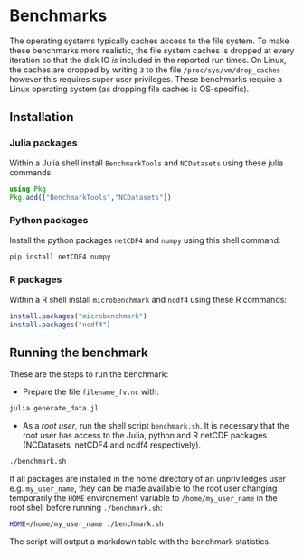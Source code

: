 # Benchmarks

The operating systems typically caches access to the file system.
To make these benchmarks more realistic, the file system caches is dropped at every iteration so that the disk IO *is* included in the reported run times.
On Linux, the caches are dropped by writing `3` to the file `/proc/sys/vm/drop_caches` however this requires super user privileges.
These benchmarks require a Linux operating system (as dropping file caches is OS-specific).


## Installation

### Julia packages

Within a Julia shell install `BenchmarkTools` and `NCDatasets` using these julia commands:

```julia
using Pkg
Pkg.add(["BenchmarkTools","NCDatasets"])
```

### Python packages

Install the python packages `netCDF4` and `numpy` using this shell command:

```bash
pip install netCDF4 numpy
```

### R packages

Within a R shell install `microbenchmark` and `ncdf4` using these R commands:
```R
install.packages("microbenchmark")
install.packages("ncdf4")
```

## Running the benchmark

These are the steps to run the benchmark:

* Prepare the file `filename_fv.nc` with:

```bash
julia generate_data.jl
```

* As a *root user*, run the shell script `benchmark.sh`. It is necessary that the root user has access to the Julia, python and R netCDF packages (NCDatasets, netCDF4 and ncdf4 respectively).

```bash
./benchmark.sh
```

If all packages are installed in the home directory of an unpriviledges user e.g. `my_user_name`, they can be made available to the root user changing temporarily the `HOME` environement variable to `/home/my_user_name` in the root shell before running `./benchmark.sh`:

```bash
HOME=/home/my_user_name ./benchmark.sh
```

The script will output a markdown table with the benchmark statistics.

